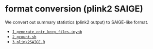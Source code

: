 # format conversion (plink2 SAIGE)

We convert out summary statistics (plink2 output) to SAIGE-like format.

- [`1_generate_cntr_keep_files.ipynb`](1_generate_cntr_keep_files.ipynb)
- [`2_gcount.sh`](2_gcount.sh)
- [`3_plink2SAIGE.R`](3_plink2SAIGE.R)
